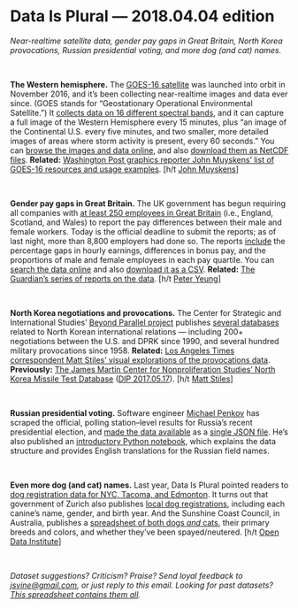Data Is Plural — 2018.04.04 edition
===================================

*Near-realtime satellite data, gender pay gaps in Great Britain, North Korea provocations, Russian presidential voting, and more dog (and cat) names.*

&nbsp;

**The Western hemisphere.** The [GOES-16 satellite](https://en.wikipedia.org/wiki/GOES-16) was launched into orbit in November 2016, and it’s been collecting near-realtime images and data ever since. (GOES stands for “Geostationary Operational Environmental Satellite.”) It [collects data on 16 different spectral bands](https://www.goes-r.gov/spacesegment/abi.html), and it can capture a full image of the Western Hemisphere every 15 minutes, plus “an image of the Continental U.S. every five minutes, and two smaller, more detailed images of areas where storm activity is present, every 60 seconds.” You can [browse the images and data online](https://www.goes-r.gov/multimedia/dataAndImageryImages.html), and also [download them as NetCDF files](http://edc.occ-data.org/goes16/). **Related:** [Washington Post graphics reporter John Muyskens’ list of GOES-16 resources and usage examples](https://github.com/jmuyskens/nicar18-data-blitz-goes-16). [h/t [John Muyskens](https://twitter.com/JohnMuyskens/status/971797053910155265)]

&nbsp;

**Gender pay gaps in Great Britain.** The UK government has begun requiring all companies with [at least 250 employees in Great Britain](https://www.gov.uk/guidance/gender-pay-gap-reporting-overview) (i.e., England, Scotland, and Wales) to report the pay differences between their male and female workers. Today is the official deadline to submit the reports; as of last night, more than 8,800 employers had done so. The reports [include](https://www.gov.uk/guidance/gender-pay-gap-reporting-overview#data-you-must-publish-and-report) the percentage gaps in hourly earnings, differences in bonus pay, and the proportions of male and female employees in each pay quartile. You can [search the data online](https://gender-pay-gap.service.gov.uk/Viewing/search-results) and also [download it as a CSV](https://gender-pay-gap.service.gov.uk/Viewing/download). **Related:** [The Guardian’s series of reports on the data](https://www.theguardian.com/society/equal-pay). [h/t [Peter Yeung](https://us16.campaign-archive.com/?u=088b912cf6976d4efabca7bbc&id=b0accc7150)]

&nbsp;

**North Korea negotiations and provocations.** The Center for Strategic and International Studies’ [Beyond Parallel project](https://beyondparallel.csis.org/about/) publishes [several databases](https://beyondparallel.csis.org/databases/) related to North Korean international relations — including 200+ negotiations between the U.S. and DPRK since 1990, and several hundred military provocations since 1958. **Related:** [Los Angeles Times correspondent Matt Stiles’ visual explorations of the provocations data](http://thedailyviz.com/tag/provocations/). **Previously:** [The James Martin Center for Nonproliferation Studies’ North Korea Missile Test Database](http://www.nti.org/analysis/articles/cns-north-korea-missile-test-database/) ([DIP 2017.05.17](https://tinyletter.com/data-is-plural/letters/data-is-plural-2017-05-17-edition)). [h/t [Matt Stiles](https://twitter.com/stiles/status/971800447815176192)]

&nbsp;

**Russian presidential voting.** Software engineer [Michael Penkov](http://michael.penkov.id.au/about/) has scraped the official, polling station–level results for Russia’s recent presidential election, and [made the data available](https://github.com/mpenkov/prezident2018) as a [single JSON file](https://github.com/mpenkov/prezident2018/blob/master/scrapyproject/results.json.gz). He’s also published an [introductory Python notebook](https://github.com/mpenkov/prezident2018/blob/master/Introduction.ipynb), which explains the data structure and provides English translations for the Russian field names.

&nbsp;

**Even more dog (and cat) names.** Last year, Data Is Plural pointed readers to [dog registration data for NYC, Tacoma, and Edmonton](https://tinyletter.com/data-is-plural/letters/data-is-plural-2017-05-31-edition). It turns out that government of Zurich also publishes [local dog registrations](https://www.europeandataportal.eu/data/en/dataset/https-data-stadt-zuerich-ch-dataset-pd_stapo_hundenamen), including each canine’s name, gender, and birth year. And the Sunshine Coast Council, in Australia, publishes a [spreadsheet of both dogs *and* cats](https://data.sunshinecoast.qld.gov.au/Administration/Registered-Animals/7f87-i6kx/data), their primary breeds and colors, and whether they’ve been spayed/neutered. [h/t [Open Data Institute](https://theodi.org/article/the-open-data-olympics-seven-weird-and-wonderful-open-datasets)]

&nbsp;

*Dataset suggestions? Criticism? Praise? Send loyal feedback to <jsvine@gmail.com>, or just reply to this email. Looking for past datasets? [This spreadsheet contains them all](https://docs.google.com/spreadsheets/d/1wZhPLMCHKJvwOkP4juclhjFgqIY8fQFMemwKL2c64vk).*